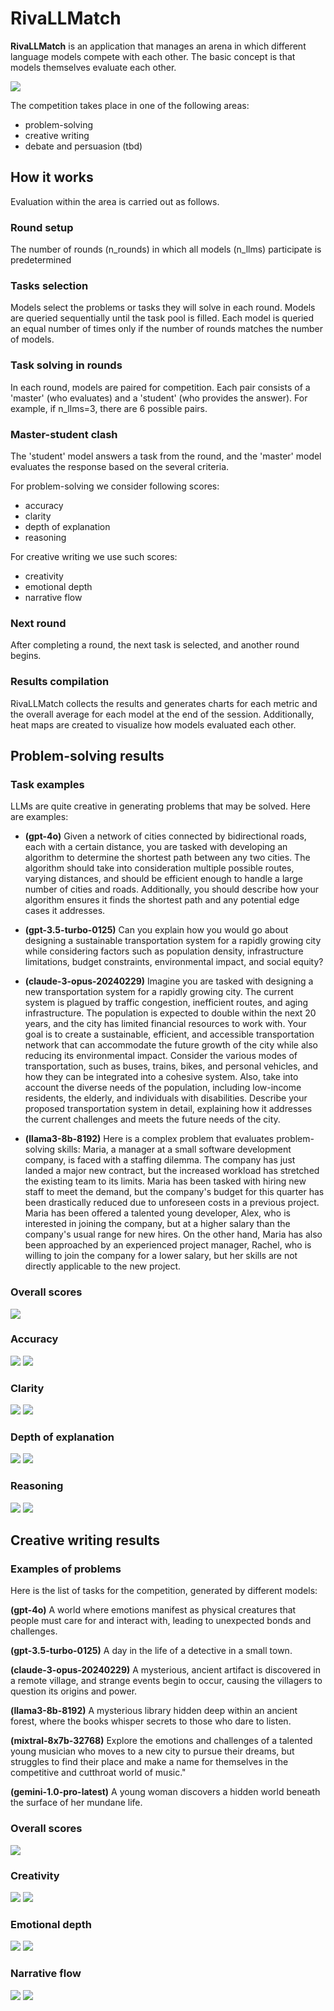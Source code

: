 # RivaLLMatch

**RivaLLMatch** is an application that manages an arena in which different language models compete with each other. The basic concept is that models themselves evaluate each other.

![](./images/rivallmatch-header.png)

The competition takes place in one of the following areas:

* problem-solving
* creative writing
* debate and persuasion (tbd)

## How it works

Evaluation within the area is carried out as follows.

### Round setup 

The number of rounds (n_rounds) in which all models (n_llms) participate is predetermined

### Tasks selection

Models select the problems or tasks they will solve in each round. Models are queried sequentially until the task pool is filled. Each model is queried an equal number of times only if the number of rounds matches the number of models.

### Task solving in rounds

In each round, models are paired for competition. Each pair consists of a 'master' (who evaluates) and a 'student' (who provides the answer). For example, if n_llms=3, there are 6 possible pairs.

### Master-student clash
The 'student' model answers a task from the round, and the 'master' model evaluates the response based on the several criteria.

For problem-solving we consider following scores: 
* accuracy
* clarity
* depth of explanation
* reasoning

For creative writing we use such scores:
* creativity
* emotional depth
* narrative flow

### Next round

After completing a round, the next task is selected, and another round begins.

### Results compilation

RivaLLMatch collects the results and generates charts for each metric and the overall average for each model at the end of the session. Additionally, heat maps are created to visualize how models evaluated each other.

## Problem-solving results

### Task examples

LLMs are quite creative in generating problems that may be solved. Here are examples:

* **(gpt-4o)** Given a network of cities connected by bidirectional roads, each with a certain distance, you are tasked with developing
an algorithm to determine the shortest path between any two cities. The algorithm should take into consideration
multiple possible routes, varying distances, and should be efficient enough to handle a large number of cities and
roads. Additionally, you should describe how your algorithm ensures it finds the shortest path and any potential edge
cases it addresses.

* **(gpt-3.5-turbo-0125)** Can you explain how you would go about designing a sustainable transportation system for a rapidly growing city while
considering factors such as population density, infrastructure limitations, budget constraints, environmental impact,
and social equity?

* **(claude-3-opus-20240229)** Imagine you are tasked with designing a new transportation system for a rapidly growing city. The current system is
plagued by traffic congestion, inefficient routes, and aging infrastructure. The population is expected to double within
the next 20 years, and the city has limited financial resources to work with. Your goal is to create a sustainable,
efficient, and accessible transportation network that can accommodate the future growth of the city while also reducing
its environmental impact. Consider the various modes of transportation, such as buses, trains, bikes, and personal
vehicles, and how they can be integrated into a cohesive system. Also, take into account the diverse needs of the
population, including low-income residents, the elderly, and individuals with disabilities. Describe your proposed
transportation system in detail, explaining how it addresses the current challenges and meets the future needs of the
city.

* **(llama3-8b-8192)** Here is a complex problem that evaluates problem-solving skills:  Maria, a manager at a small software development
company, is faced with a staffing dilemma. The company has just landed a major new contract, but the increased workload
has stretched the existing team to its limits. Maria has been tasked with hiring new staff to meet the demand, but the
company's budget for this quarter has been drastically reduced due to unforeseen costs in a previous project. Maria has
been offered a talented young developer, Alex, who is interested in joining the company, but at a higher salary than the
company's usual range for new hires. On the other hand, Maria has also been approached by an experienced project
manager, Rachel, who is willing to join the company for a lower salary, but her skills are not directly applicable to
the new project.

### Overall scores
![](./results/problem_solving_average.png)

### Accuracy
![](./results/problem_solving_accuracy.png)
![](./results/problem_solving_accuracy_heatmap.png)

### Clarity
![](./results/problem_solving_clarity.png)
![](./results/problem_solving_clarity_heatmap.png)

### Depth of explanation
![](./results/problem_solving_depth.png)
![](./results/problem_solving_depth_heatmap.png)

### Reasoning
![](./results/problem_solving_reasoning.png)
![](./results/problem_solving_reasoning_heatmap.png)


## Creative writing results

### Examples of problems

Here is the list of tasks for the competition, generated by different models:

**(gpt-4o)** A world where emotions manifest as physical creatures that people must care for and interact with, leading to unexpected
bonds and challenges.

**(gpt-3.5-turbo-0125)** A day in the life of a detective in a small town.

**(claude-3-opus-20240229)** A mysterious, ancient artifact is discovered in a remote village, and strange events begin to occur, causing the
villagers to question its origins and power.

**(llama3-8b-8192)** A mysterious library hidden deep within an ancient forest, where the books whisper secrets to those who dare to listen.

**(mixtral-8x7b-32768)** Explore the emotions and challenges of a talented young musician who moves to a new city to pursue their dreams, but
struggles to find their place and make a name for themselves in the competitive and cutthroat world of music."

**(gemini-1.0-pro-latest)** A young woman discovers a hidden world beneath the surface of her mundane life.


### Overall scores
![](./results/creative_writing_average.png)

### Creativity
![](./results/creative_writing_creativity.png)
![](./results/creative_writing_creativity_heatmap.png)

### Emotional depth
![](./results/creative_writing_depth.png)
![](./results/creative_writing_depth_heatmap.png)

### Narrative flow
![](./results/creative_writing_flow.png)
![](./results/creative_writing_flow_heatmap.png)

